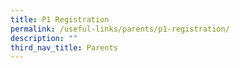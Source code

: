 ```yaml
---
title: P1 Registration
permalink: /useful-links/parents/p1-registration/
description: ""
third_nav_title: Parents
---
```

